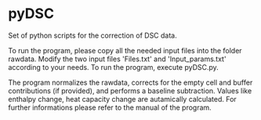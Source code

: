 # pyDSC
Set of python scripts for the correction of DSC data. 

To run the program, please copy all the needed input files into the folder rawdata. Modify the two input files 'Files.txt' and 'Input_params.txt' according to your needs. To run the program, execute pyDSC.py. 

The program normalizes the rawdata, corrects for the empty cell and buffer contributions (if provided), and performs a baseline subtraction. Values like enthalpy change, heat capacity change are autamically calculated. For further informations please refer to the manual of the program. 
